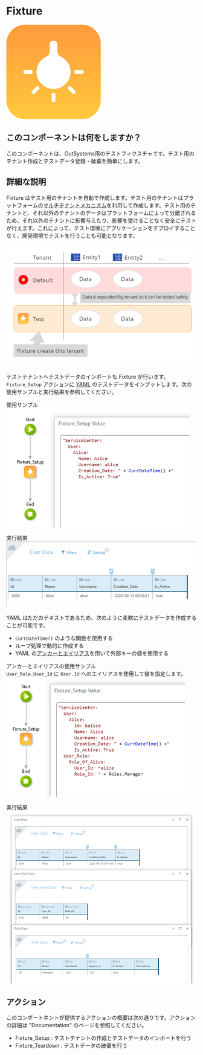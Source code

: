 # Fixture

<img src='icon/Fixture_Large.svg' width='250'/>

## このコンポーネントは何をしますか？

このコンポーネントは、OutSystems用のテストフィクスチャです。テスト用のテナント作成とテストデータ登録・破棄を簡単にします。

## 詳細な説明

Fixture はテスト用のテナントを自動で作成します。テスト用のテナントはプラットフォームの[マルチテナントメカニズム](https://success.outsystems.com/Support/Enterprise_Customers/Maintenance_and_Operations/How_to_Build_a_Multi-tenant_Application)を利用して作成します。テスト用のテナントと、それ以外のテナントのデータはプラットフォームによって分離されるため、それ以外のテナントに影響与えたり、影響を受けることなく安全にテストが行えます。これによって、テスト環境にアプリケーションをデプロイすることなく、開発環境でテストを行うことも可能となります。

![overview-001](doc/img/overview-001.png)

テストテナントへテストデータのインポートも Fixture が行います。`Fixture_Setup` アクションに [YAML](https://yaml.org/) のテストデータをインプットします。次の使用サンプルと実行結果を参照してください。

使用サンプル  
![sample-001](doc/img/sample-001.png)

実行結果  
![sample-002](doc/img/sample-002.png)

YAML はただのテキストであるため、次のように柔軟にテストデータを作成することが可能です。

- `CurrDateTime()` のような関数を使用する
- ループ処理で動的に作成する
- YAML の[アンカーとエイリアス](https://yaml.org/spec/1.2/spec.html#id2786196)を用いて外部キーの値を使用する

アンカーとエイリアスの使用サンプル  
`User_Role.User_Id` に `User.Id` へのエイリアスを使用して値を指定します。  
![sample-003](doc/img/sample-003.png)

実行結果
![sample-003](doc/img/sample-004.png)

## アクション

このコンポートネントが提供するアクションの概要は次の通りです。アクションの詳細は "Documentation" のページを参照してください。

- Fixture_Setup : テストテナントの作成とテストデータのインポートを行う
- Fixture_Teardown : テストデータの破棄を行う
